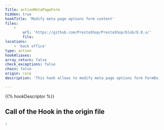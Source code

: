 ```yaml
---
Title: actionMetaPageForm
hidden: true
hookTitle: 'Modify meta page options form content'
files:
    -
        url: 'https://github.com/PrestaShop/PrestaShop/blob/9.0.x/'
        file: 
locations:
    - 'back office'
type: action
hookAliases: 
array_return: false
check_exceptions: false
chain: false
origin: core
description: 'This hook allows to modify meta page options form FormBuilder'

---
```


{{% hookDescriptor %}}

## Call of the Hook in the origin file

```php
;
```
